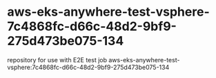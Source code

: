 # aws-eks-anywhere-test-vsphere-7c4868fc-d66c-48d2-9bf9-275d473be075-134
repository for use with E2E test job aws-eks-anywhere-test-vsphere:7c4868fc-d66c-48d2-9bf9-275d473be075-134
